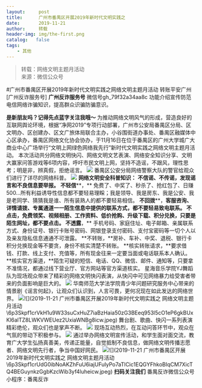 ```yaml
---
layout:     post
title:      广州市番禺区开展2019年新时代文明实践之
date:       2019-11-21
author:     转载
header-img: img/the-first.png
catalog:   false
tags:
    - 其他
---
```


<blockquote><p>转载：网络文明主题月活动<br>
来源：微信公众号</p></blockquote>

#广州市番禺区开展2019年新时代文明实践之网络文明主题月活动
转账平安广州[广州反诈服务号]
**广州反诈服务号**
微信号gh_79f32a34aa8c
功能介绍宣传防范电信网络诈骗知识，提高群众识骗防骗意识。

**是新朋友吗？记得先点蓝字关注我哦～**
为推动网络文明风气的形成，营造良好的互联网舆论环境，根据“净网2019”专项行动部署，广州市公安局番禺区分局、区文明办、区创建办、区文广旅体局联合主办，小谷围街道办事处、番禺区融媒体中心区承办，番禺区网络文化协会协办，于11月16日在位于番禺区的广州大学城广大商业中心广场举行“文明上网绿色网络我先行”新时代文明实践之网络文明主题月活动。
本次活动共分网络文明快闪、网络文明文艺表演、网络安全知识分享、文明大赢家问答游戏等6项内容，呼吁市民文明上网，坚持不造谣，不跟风，理性思考；明是非，辨真假，拒绝谣言。
![]({{site.baseurl}}/postimg/6p3Skpf1crVkH1u9W33suCxHuZ7iaBzHa736uN4uEUddKWghkibTd3bL2L4I4I7Lakyw7WsSHXp1KoQzK8Sxmjkw.jpeg)
番禺区公安分局网络警察大队的警官给观众们进行了详尽的网络科普。
![]({{site.baseurl}}/postimg/6p3Skpf1crVkH1u9W33suCxHuZ7iaBzHaGxOoGUky0oMjVWt21z8tKnhniboytFKJVGSkWtoPFplqUD3IZ7IuHbQ.jpeg)
**网络文明安全科普知识：**
**不信谣、不传谣，发现谣言和不良信息要举报。**
**不轻信****，**
免费了、中奖了、秒杀了、抢红包了、日赚500…所有利益诱导性信息都不要轻易理睬；我是领导、我是房东、我是公安、我是老同学、猜猜我是谁、所有装熟人的都不要轻易相信。
**不回拨****，**客服咨洵、详情请拨、专属通道一一陌生信息中提供的联系方式，都不要轻易致电联系。
**不点击**，免费领奖、视频相册、工作资料、低价抢购、升级下载、积分兑换，只要是陌生网址，都不要点击。
**不透露****，**
手机号码、家庭住址、电子邮箱、亲属联系方式、身份证号、银行卡账号密码、网银登录支付密码、支付宝密码等一切个人以及亲友隐私信息通通不可泄露。
**不转账，**房补、车补、中奖、退税、银行卡积分兑换现金等不要贪，身份不核实清楚不转账。
**核实转账请求，**要求借钱、打款、线上支付、充值等，所有现金往来一定要当面或电话联系本人确认。
**核实官方渠道，**陌生可疑的短信、电话、QQ、微信、邮件、通知等，只要拿不准情况，都通过线下营业厅、官方网站等官方渠道核实。
星海音乐学院YJ舞蹈队为现场观众带来了精彩的网络文明快闪表演，从快闪中可见网络暴力给受害者带来的负面影响是巨大的。
![]({{site.baseurl}}/postimg/6p3Skpf1crVkH1u9W33suCxHuZ7iaBzHa3tknHJyvTD4Mb7htYLlOYGqgGl2nDibZDlwcrQiakib3LB2AOzRN399kQ.jpeg)
华南师范大学法学院青少年问题研究服务中心带来的情景剧《谣言何起》，让观众们认识到，人言可畏，更何况现在如此发达的网络世界。
![]({{site.baseurl}}/postimg/6p3Skpf1crVkH1u9W33suCxHuZ7iaBzHahV4W4xZy3icEZPWhez8gk0YPa3cvZoLHnhn46tibiczCCyV1dHtGCayxg.jpeg)![](2019-11-21
广州市番禺区开展2019年新时代文明实践之
网络文明主题月活动\\6p3Skpf1crVkH1u9W33suCxHuZ7iaBzHaia50zG3BEeq953l5cO1eP6gkBUxKl6alTZ8LWKVWEUez2UxiaWNBg8icw.jpeg)
舞台剧、歌曲、快闪一系列表演精彩绝伦，观众们也是掌声不断。
![]({{site.baseurl}}/postimg/6p3Skpf1crVkH1u9W33suCxHuZ7iaBzHaicWfkOHv33K18KmfibosbYrMLBicnsWSJjLiaXGltafVKJNcoxFAiaWiabqg.jpeg)
现场互动热烈，在互动问答环节中，观众在气氛的带动下积极参与。
![]({{site.baseurl}}/postimg/6p3Skpf1crVkH1u9W33suCxHuZ7iaBzHaGtI43JImHjKLMibiagF9U3j1WcBGmfiaLV761Vd2yOpTCPBWyzxvVWSDA.jpeg)
通过举办网络文明宣传活动，和学生面对面交流，教育广大学生弘扬真善美，传递正能量，自觉抵制不良信息，做网络文明传播志愿者、网络文明先行者，争当中国好网民。
![]({{site.baseurl}}/postimg/9aXwhoOU7Dchxgtpic4BRqUoiaDpbA3vDdwJeOF8sdVP9LtLRiaD1JxYLbrqG5sk52Tw3ibENBxLzKZy9jTdwRmmMg.png)![](2019-11-21
广州市番禺区开展2019年新时代文明实践之
网络文明主题月活动\\6p3Skpf1crUdG0ibNoAKZhFuU6iajUFuIyPo7aTlCic1EQGYFhkoBIqCM7XicTQ4BEGuynkzGgbKzcWib3yf4luheicw.jpeg)
**扫码关注我们**
番禺反诈微信公众号
小程序：番禺反诈
